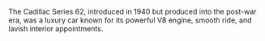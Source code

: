 The Cadillac Series 62, introduced in 1940 but produced into the post-war era, was a luxury car known for its powerful V8 engine, smooth ride, and lavish interior appointments.
